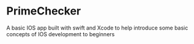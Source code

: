 # PrimeChecker
A basic IOS app built with swift and Xcode to help introduce some basic concepts of IOS development to beginners
